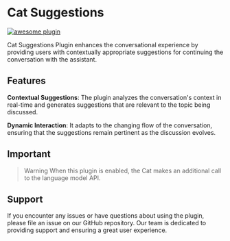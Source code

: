 # Cat Suggestions

[![awesome plugin](https://custom-icon-badges.demolab.com/static/v1?label=&message=awesome+plugin&color=F4F4F5&style=for-the-badge&logo=cheshire_cat_black)](https://)

Cat Suggestions Plugin enhances the conversational experience by providing users with contextually appropriate suggestions for continuing the conversation with the assistant.

## Features

**Contextual Suggestions**: The plugin analyzes the conversation's context in real-time and generates suggestions that are relevant to the topic being discussed.

**Dynamic Interaction**: It adapts to the changing flow of the conversation, ensuring that the suggestions remain pertinent as the discussion evolves.

## Important

> Warning When this plugin is enabled, the Cat makes an additional call to the language model API.

## Support

If you encounter any issues or have questions about using the plugin, please file an issue on our GitHub repository. Our team is dedicated to providing support and ensuring a great user experience.